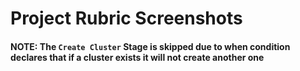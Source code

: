 # Project Rubric Screenshots

#### **NOTE: The `Create Cluster` Stage is skipped due to when condition declares that if a cluster exists it will not create another one**